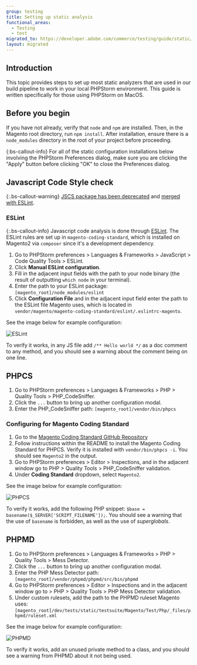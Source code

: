 ```yaml
---
group: testing
title: Setting up static analysis
functional_areas:
  - Testing
  - test
migrated_to: https://developer.adobe.com/commerce/testing/guide/static/analysis/
layout: migrated
---
```


## Introduction

This topic provides steps to set up most static analyzers that are used in our build pipeline to work in your local PHPStorm environment. This guide is written specifically for those using PHPStorm on MacOS.

## Before you begin

If you have not already, verify that `node` and `npm` are installed. Then, in the Magento root directory, run `npm install`.  After installation, ensure there is a `node_modules` directory in the root of your project before proceeding.

{:bs-callout-info}
For all of the static configuration installations below involving the PHPStorm Preferences dialog, make sure you are clicking the "Apply" button before clicking "OK" to close the Preferences dialog.

## Javascript Code Style check

{:.bs-callout-warning}
[JSCS package has been deprecated](https://www.npmjs.com/package/jscs) and [merged with ESLint](https://eslint.org/blog/2016/04/welcoming-jscs-to-eslint).

### ESLint

{:.bs-callout-info}
Javascript code analysis is done through [ESLint]({{site.baseurl}}/guides/v2.4/coding-standards/code-standard-javascript.html#eslint-code-analysis).
The ESLint rules are set up in `magento-coding-standard`, which is installed on Magento2 via `composer` since it's a development dependency.

1. Go to PHPStorm preferences > Languages & Frameworks > JavaScript > Code Quality Tools > ESLint.
1. Click **Manual ESLint configuration**.
1. Fill in the adjacent input fields with the path to your node binary (the result of outputting `which node` in your terminal).
1. Enter the path to your ESLint package: `[magento_root]/node_modules/eslint`
1. Click **Configuration File** and in the adjacent input field enter the path to the ESLint file Magento uses, which is located in `vendor/magento/magento-coding-standard/eslint/.eslintrc-magento`.

See the image below for example configuration:

![ESLint]({{site.baseurl}}/common/images/static-eslint.png)

To verify it works, in any JS file add `/** Hello world */` as a doc comment to any method, and you should see a warning about the comment being on one line.

## PHPCS

1. Go to PHPStorm preferences > Languages & Frameworks > PHP > Quality Tools > PHP_CodeSniffer.
1. Click the `...` button to bring up another configuration modal.
1. Enter the PHP_CodeSniffer path: `[magento_root]/vendor/bin/phpcs`

### Configuring for Magento Coding Standard

1. Go to the [Magento Coding Standard GitHub Repository](https://github.com/magento/magento-coding-standard)
1. Follow instructions within the README to install the Magento Coding Standard for PHPCS.  Verify it is installed with `vendor/bin/phpcs -i`.  You should see `Magento2` in the output.
1. Go to PHPStorm preferences > Editor > Inspections, and in the adjacent window go to PHP > Quality Tools > PHP_CodeSniffer validation.
1. Under **Coding Standard** dropdown, select `Magento2`.

See the image below for example configuration:

![PHPCS]({{site.baseurl}}/common/images/static-codesniff.png)

To verify it works, add the following PHP snippet: `$base = basename($_SERVER['SCRIPT_FILENAME']);`.  You should see a warning that the use of `basename` is forbidden, as well as the use of _superglobals_.

## PHPMD

1. Go to PHPStorm preferences > Languages & Frameworks > PHP > Quality Tools > Mess Detector.
1. Click the `...` button to bring up another configuration modal.
1. Enter the PHP Mess Detector path: `[magento_root]/vendor/phpmd/phpmd/src/bin/phpmd`
1. Go to PHPStorm preferences > Editor > Inspections and in the adjacent window go to  > PHP > Quality Tools > PHP Mess Detector validation.
1. Under custom rulesets, add the path to the PHPMD ruleset Magento uses: `[magento_root]/dev/tests/static/testsuite/Magento/Test/Php/_files/phpmd/ruleset.xml`

See the image below for example configuration:

![PHPMD]({{site.baseurl}}/common/images/static-md.png)

To verify it works, add an unused private method to a class, and you should see a warning from PHPMD about it not being used.
